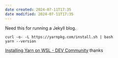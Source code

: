 ```yaml
---
date created: 2024-07-11T17:35
date modified: 2024-07-11T17:35
---
```


Need this for running a Jekyll blog. 

```
curl -o- -L https://yarnpkg.com/install.sh | bash
yarn --version
```

[Installing Yarn on WSL - DEV Community](https://dev.to/bonstine/installing-yarn-on-wsl-38p2) thanks